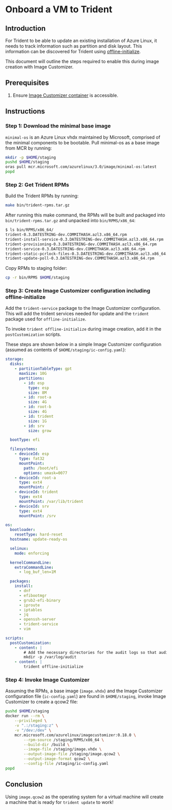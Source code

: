 
# Onboard a VM to Trident

## Introduction

For Trident to be able to update an existing installation of Azure Linux, it needs to track information such as partition and disk layout. This information can be discovered for Trident using [offline-initialize](../Reference/Trident-CLI.md#offline-initialize).

This document will outline the steps required to enable this during image creation with Image Customizer.

## Prerequisites

1. Ensure [Image Customizer container](https://microsoft.github.io/azure-linux-image-tools/imagecustomizer/quick-start/quick-start.html) is accessible.

## Instructions

### Step 1: Download the minimal base image

`minimal-os` is an Azure Linux vhdx maintained by Microsoft, comprised of the minimal components to be bootable. Pull minimal-os as a base image from MCR by running:

``` bash
mkdir -p $HOME/staging
pushd $HOME/staging
oras pull mcr.microsoft.com/azurelinux/3.0/image/minimal-os:latest
popd
```

### Step 2: Get Trident RPMs

Build the Trident RPMs by running:

``` bash
make bin/trident-rpms.tar.gz
```

After running this make command, the RPMs will be built and packaged into `bin/trident-rpms.tar.gz` and unpacked into `bin/RPMS/x86_64`:

``` bash
$ ls bin/RPMS/x86_64/
trident-0.3.DATESTRING-dev.COMMITHASH.azl3.x86_64.rpm
trident-install-service-0.3.DATESTRING-dev.COMMITHASH.azl3.x86_64.rpm
trident-provisioning-0.3.DATESTRING-dev.COMMITHASH.azl3.x86_64.rpm
trident-service-0.3.DATESTRING-dev.COMMITHASH.azl3.x86_64.rpm
trident-static-pcrlock-files-0.3.DATESTRING-dev.COMMITHASH.azl3.x86_64.rpm
trident-update-poll-0.3.DATESTRING-dev.COMMITHASH.azl3.x86_64.rpm
```

Copy RPMs to staging folder:

``` bash
cp -r bin/RPMS $HOME/staging
```

### Step 3: Create Image Customizer configuration including offline-initialize

Add the `trident-service` package to the Image Customizer configuration. This will add the trident services needed for update and the `trident` package used for `offline-initialize`.

To invoke `trident offline-initialize` during image creation, add it in the `postCustomization` scripts.

These steps are shown below in a simple Image Customizer configuration (assumed as contents of `$HOME/staging/ic-config.yaml`):

``` yaml
storage:
  disks:
    - partitionTableType: gpt
      maxSize: 10G
      partitions:
        - id: esp
          type: esp
          size: 8M
        - id: root-a
          size: 4G
        - id: root-b
          size: 4G
        - id: trident
          size: 1G
        - id: srv
          size: grow

  bootType: efi

  filesystems:
    - deviceId: esp
      type: fat32
      mountPoint:
        path: /boot/efi
        options: umask=0077
    - deviceId: root-a
      type: ext4
      mountPoint: /
    - deviceId: trident
      type: ext4
      mountPoint: /var/lib/trident
    - deviceId: srv
      type: ext4
      mountPoint: /srv

os:
  bootloader:
    resetType: hard-reset
  hostname: update-ready-os

  selinux:
    mode: enforcing

  kernelCommandLine:
    extraCommandLine:
      - log_buf_len=1M

  packages:
    install:
      - dnf
      - efibootmgr
      - grub2-efi-binary
      - iproute
      - iptables
      - jq
      - openssh-server
      - trident-service
      - vim

scripts:
  postCustomization:
    - content: |
        # Add the necessary directories for the audit logs so that auditd can start
        mkdir -p /var/log/audit
    - content: |
        trident offline-initialize
```

### Step 4: Invoke Image Customizer

Assuming the RPMs, a base image (`image.vhdx`) and the Image Customizer configuration file (`ic-config.yaml`) are found in `$HOME/staging`, invoke Image Customizer to create a qcow2 file:

``` bash
pushd $HOME/staging
docker run --rm \
    --privileged \
    -v ".:/staging:z" \
    -v "/dev:/dev" \
    mcr.microsoft.com/azurelinux/imagecustomizer:0.18.0 \
        --rpm-source /staging/RPMS/x86_64 \
        --build-dir /build \
        --image-file /staging/image.vhdx \
        --output-image-file /staging/image.qcow2 \
        --output-image-format qcow2 \
        --config-file /staging/ic-config.yaml
popd
```

## Conclusion

Using `image.qcow2` as the operating system for a virtual machine will create a machine that is ready for `trident update` to work!
